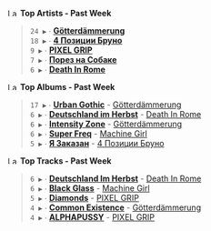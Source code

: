 <!--START_LASTFM_ARTISTS:{"period": "7day", "rows": 5}-->
<a href="https://last.fm" target="_blank"><img src="https://user-images.githubusercontent.com/17434202/215290617-e793598d-d7c9-428f-9975-156db1ba89cc.svg" alt="Last.fm Logo" width="18" height="13"/></a> **Top Artists - Past Week**

> `24 ▶️` ∙ **[Götterdämmerung](https://www.last.fm/music/G%C3%B6tterd%C3%A4mmerung)**<br/>
> `18 ▶️` ∙ **[4 Позиции Бруно](https://www.last.fm/music/4+%D0%9F%D0%BE%D0%B7%D0%B8%D1%86%D0%B8%D0%B8+%D0%91%D1%80%D1%83%D0%BD%D0%BE)**<br/>
> `9 ▶️` ∙ **[PIXEL GRIP](https://www.last.fm/music/PIXEL+GRIP)**<br/>
> `7 ▶️` ∙ **[Порез на Собаке](https://www.last.fm/music/%D0%9F%D0%BE%D1%80%D0%B5%D0%B7+%D0%BD%D0%B0+%D0%A1%D0%BE%D0%B1%D0%B0%D0%BA%D0%B5)**<br/>
> `6 ▶️` ∙ **[Death In Rome](https://www.last.fm/music/Death+In+Rome)**<br/>
<!--END_LASTFM_ARTISTS-->

<!--START_LASTFM_ALBUMS:{"period": "7day", "rows": 5}-->
<a href="https://last.fm" target="_blank"><img src="https://user-images.githubusercontent.com/17434202/215290617-e793598d-d7c9-428f-9975-156db1ba89cc.svg" alt="Last.fm Logo" width="18" height="13"/></a> **Top Albums - Past Week**

> `17 ▶️` ∙ **[Urban Gothic](https://www.last.fm/music/G%C3%B6tterd%C3%A4mmerung/Urban+Gothic)** - [Götterdämmerung](https://www.last.fm/music/G%C3%B6tterd%C3%A4mmerung)<br/>
> `6 ▶️` ∙ **[Deutschland im Herbst](https://www.last.fm/music/Death+In+Rome/Deutschland+im+Herbst)** - [Death In Rome](https://www.last.fm/music/Death+In+Rome)<br/>
> `6 ▶️` ∙ **[Intensity Zone](https://www.last.fm/music/G%C3%B6tterd%C3%A4mmerung/Intensity+Zone)** - [Götterdämmerung](https://www.last.fm/music/G%C3%B6tterd%C3%A4mmerung)<br/>
> `6 ▶️` ∙ **[Super Freq](https://www.last.fm/music/Machine+Girl/Super+Freq)** - [Machine Girl](https://www.last.fm/music/Machine+Girl)<br/>
> `5 ▶️` ∙ **[Я Заказан](https://www.last.fm/music/4+%D0%9F%D0%BE%D0%B7%D0%B8%D1%86%D0%B8%D0%B8+%D0%91%D1%80%D1%83%D0%BD%D0%BE/%D0%AF+%D0%97%D0%B0%D0%BA%D0%B0%D0%B7%D0%B0%D0%BD)** - [4 Позиции Бруно](https://www.last.fm/music/4+%D0%9F%D0%BE%D0%B7%D0%B8%D1%86%D0%B8%D0%B8+%D0%91%D1%80%D1%83%D0%BD%D0%BE)<br/>
<!--END_LASTFM_ALBUMS-->

<!--START_LASTFM_TRACKS:{"period": "7day", "rows": 5}-->
<a href="https://last.fm" target="_blank"><img src="https://user-images.githubusercontent.com/17434202/215290617-e793598d-d7c9-428f-9975-156db1ba89cc.svg" alt="Last.fm Logo" width="18" height="13"/></a> **Top Tracks - Past Week**

> `6 ▶️` ∙ **[Deutschland Im Herbst](https://www.last.fm/music/Death+In+Rome/_/Deutschland+Im+Herbst)** - [Death In Rome](https://www.last.fm/music/Death+In+Rome)<br/>
> `6 ▶️` ∙ **[Black Glass](https://www.last.fm/music/Machine+Girl/_/Black+Glass)** - [Machine Girl](https://www.last.fm/music/Machine+Girl)<br/>
> `5 ▶️` ∙ **[Diamonds](https://www.last.fm/music/PIXEL+GRIP/_/Diamonds)** - [PIXEL GRIP](https://www.last.fm/music/PIXEL+GRIP)<br/>
> `4 ▶️` ∙ **[Common Existence](https://www.last.fm/music/G%C3%B6tterd%C3%A4mmerung/_/Common+Existence)** - [Götterdämmerung](https://www.last.fm/music/G%C3%B6tterd%C3%A4mmerung)<br/>
> `4 ▶️` ∙ **[ALPHAPUSSY](https://www.last.fm/music/PIXEL+GRIP/_/ALPHAPUSSY)** - [PIXEL GRIP](https://www.last.fm/music/PIXEL+GRIP)<br/>
<!--END_LASTFM_TRACKS-->